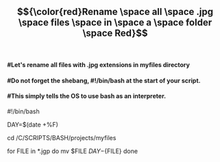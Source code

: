 ## $${\color{red}Rename \space all \space .jpg \space files \space in \space a \space folder \space Red}$$<br />
#### #Let's rename all files with .jpg extensions in myfiles directory<br />
#### #Do not forget the shebang, #!/bin/bash at the start of your script.<br />
#### #This simply tells the OS to use bash as an interpreter.

#!/bin/bash

DAY=$(date +%F)

cd /C/SCRIPTS/BASH/projects/myfiles

for FILE in *.jgp
 do
    mv $FILE ${DAY}-${FILE}
 done
